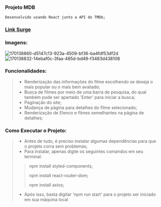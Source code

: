 ### Projeto MDB
    Desenvolvido usando React junto a API do TMDb;

### [Link Surge](http://flippant-tent.surge.sh/)

### Imagens:
![170138860-d5147c13-923a-4509-bf36-ba4fdf53df2d](https://user-images.githubusercontent.com/94694624/175791545-7764aa23-6e7a-4b90-bd6a-272e3106fe24.png)
![170138832-14ebaf0c-3faa-485d-bd49-f3483d438108](https://user-images.githubusercontent.com/94694624/175791551-955aea61-972f-4f94-9673-58e6a95ce56b.png)


### Funcionalidades:
> - Renderização das informações do filme escolhendo se deseja o mais popular ou o mais bem avaliado;
> - Busca de filmes por meio de uma barra de pesquisa, do qual também pode ser apertado 'Enter' para iniciar a busca;
> - Paginação do site;
> - Mudança de página para detalhes do filme selecionado;
> - Renderização de Elenco e filmes semelhantes na página de detalhes;

### Como Executar o Projeto:
> - Antes de tudo, é preciso instalar algumas dependências para que o projeto corra sem problemas;
> - Para instalar, apenas digite os seguintes comandos em seu terminal:
>
>> npm install styled-components;
>>
>> npm install react-router-dom;
>> 
>> npm install axios;
>
> - Após isso, basta digitar 'npm run start' para o projeto ser iniciado em sua máquina local
